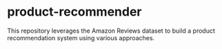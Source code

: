# product-recommender
This repository leverages the Amazon Reviews dataset to build a product recommendation system using various approaches.
